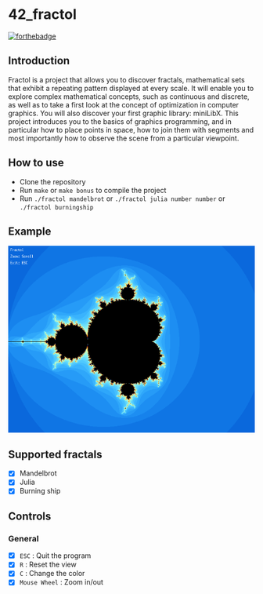 # 42_fractol

[![forthebadge](https://forthebadge.com/images/badges/made-with-c.svg)](https://forthebadge.com)

## Introduction

Fractol is a project that allows you to discover fractals, mathematical sets that exhibit a repeating pattern displayed at every scale. It will enable you to explore complex mathematical concepts, such as continuous and discrete, as well as to take a first look at the concept of optimization in computer graphics. You will also discover your first graphic library: miniLibX. This project introduces you to the basics of graphics programming, and in particular how to place points in space, how to join them with segments and most importantly how to observe the scene from a particular viewpoint.

## How to use
- Clone the repository
- Run `make` or `make bonus` to compile the project
- Run `./fractol mandelbrot` or `./fractol julia number number` or `./fractol burningship`

## Example
![Example](./img.png)

## Supported fractals

- [x] Mandelbrot
- [x] Julia
- [x] Burning ship

## Controls

### General

- [x] `ESC` : Quit the program
- [x] `R` : Reset the view
- [x] `C` : Change the color
- [x] `Mouse Wheel` : Zoom in/out
